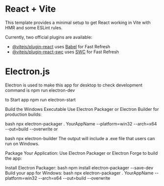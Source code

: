 # React + Vite

This template provides a minimal setup to get React working in Vite with HMR and some ESLint rules.

Currently, two official plugins are available:

- [@vitejs/plugin-react](https://github.com/vitejs/vite-plugin-react/blob/main/packages/plugin-react/README.md) uses [Babel](https://babeljs.io/) for Fast Refresh
- [@vitejs/plugin-react-swc](https://github.com/vitejs/vite-plugin-react-swc) uses [SWC](https://swc.rs/) for Fast Refresh

# Electron.js

Electron is used to make this app for desktop to check development command is
npm run electron-dev

to Start app
npm run electron-start

Build the Windows Executable
Use Electron Packager or Electron Builder for production builds:

bash
npx electron-packager . YourAppName --platform=win32 --arch=x64 --out=build --overwrite
or

bash
npx electron-builder
The output will include a .exe file that users can run on Windows.

Package Your Application: Use Electron Packager or Electron Forge to build the app:

Install Electron Packager:
bash
npm install electron-packager --save-dev
Build your app for Windows:
bash
npx electron-packager . YourAppName --platform=win32 --arch=x64 --out=build --overwrite
